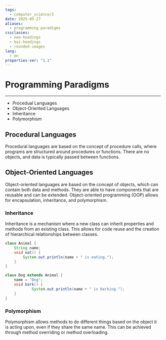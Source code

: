 ```yaml
---
tags:
  - computer_science/3
date: 2025-05-27
aliases:
  - programming paradigms
cssclasses:
  - neo-headings
  - bai-headings
  - rounded-images
lang:
  - en
properties-ver: "1.1"
---
```

# Programming Paradigms

***
- Procedual Languages
- Object-Oriented Languages
- Inheritance
- Polymorphism

## Procedural Languages
Procedural languages are based on the concept of procedure calls, where programs are structured around procedures or functions. There are no objects, and data is typically passed between functions.

## Object-Oriented Languages
Object-oriented languages are based on the concept of objects, which can contain both data and methods. They are able to have components that are reusable and can be extended. Object-oriented programming (OOP) allows for encapsulation, inheritance, and polymorphism.

### Inheritance
Inheritance is a mechanism where a new class can inherit properties and methods from an existing class. This allows for code reuse and the creation of hierarchical relationships between classes.

```java
class Animal {
    String name;
    void eat() {
        System.out.println(name + " is eating.");
    }
}
```

```java
class Dog extends Animal {
    name = "Dog";
    void bark() {
            System.out.println(name + " is barking.");
    }
}
```

### Polymorphism
Polymorphism allows methods to do different things based on the object it is acting upon, even if they share the same name. This can be achieved through method overriding or method overloading.
